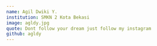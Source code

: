 ```yaml
---
name: Agil Dwiki Y.
institution: SMKN 2 Kota Bekasi
image: agldy.jpg 
quote: Dont follow your dream just follow my instagram
github: agldy
---
```


